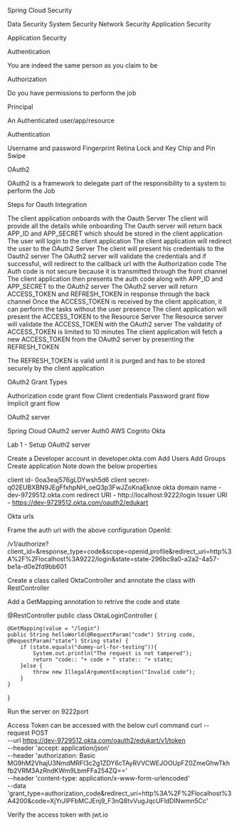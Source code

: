 Spring Cloud Security

Data Security
System Security
Network Security
Application Security


Application Security

Authentication

You are indeed the same person as you claim to be


Authorization

Do you have permissions to perform the job


Principal

An Authenticated user/app/resource




Authentication

Username and password
Fingerprint
Retina
Lock and Key
Chip and Pin
Swipe


OAuth2

OAuth2 is a framework to delegate part of the responsibility to a system to perform the Job


Steps for Oauth Integration

The client application onboards with the Oauth Server
The client will provide all the details while onboarding
The Oauth server will return back APP_ID and APP_SECRET which should be stored in the client application
The user will login to the client application
The client application will redirect the user to the OAuth2 Server
The client will present his credentials to the Oauth2 server
The OAuth2 server will validate the credentials and if successful, will redirect to the callback url with the Authorization code
The Auth code is not secure because it is transmitted through the front channel
The client application then presents the auth code along with APP_ID and APP_SECRET to the OAuth2 server
The  OAuth2 server will return ACCESS_TOKEN and REFRESH_TOKEN in response through the back channel
Once the ACCESS_TOKEN is received by the client application, it can perform the tasks without the user presence
The client application will present the ACCESS_TOKEN to the Resource Server
The Resource server will validate the ACCESS_TOKEN with the OAuth2 server
The validatity of ACCESS_TOKEN is limited to 10 minutes
The client application will fetch a new ACCESS_TOKEN from the OAuth2 server by presenting the REFRESH_TOKEN

The REFRESH_TOKEN is valid until it is purged and has to be stored securely by the client application


OAuth2 Grant Types

Authorization code grant flow
Client credentials
Password grant flow
Implicit grant flow


OAuth2 server

Spring Cloud OAuth2 server
Auth0
AWS Cognito
Okta


Lab 1 - Setup OAuth2 server

Create a Developer account in developer.okta.com
Add Users
Add Groups
Create application
Note down the below properties

client id- 0oa3eaj576gLDYwsh5d6
client secret- q02EUBXBN9JEgFfxhpNH_oeQ3p3FwJZoKnaEknxe
okta domain name - dev-9729512.okta.com
redirect URI - http://localhost:9222/login
Issuer URI - https://dev-9729512.okta.com/oauth2/edukart

Okta urls

Frame the auth url with the above configuration
OpenId:

<issuer-url>/v1/authorize?client_id=<client-id>&response_type=code&scope=openid,profile&redirect_uri=http%3A%2F%2Flocalhost%3A9222/login&state=state-296bc9a0-a2a2-4a57-be1a-d0e2fd9bb601


Create a class called OktaController and annotate the class with RestController


Add a GetMapping annotation to retrive the code and state



@RestController
public class OktaLoginController {

    @GetMapping(value = "/login")
    public String helloWorld(@RequestParam("code") String code, @RequestParam("state") String state) {
        if (state.equals("dummy-url-for-testing")){
            System.out.println("The request is not tampered");
            return "code:: "+ code + " state:: "+ state;
        }else {
            throw new IllegalArgumentException("Invalid code");
        }
    }
}

Run the server on 9222port



Access Token  can be accessed with the below curl command
curl --request POST \
  --url https://dev-9729512.okta.com/oauth2/edukart/v1/token \
  --header 'accept: application/json' \
  --header 'authorization: Basic MG9hM2VhajU3NmdMRFl3c2g1ZDY6cTAyRVVCWEJOOUpFZ0ZmeGhwTkhfb2VRM3AzRndKWm9LbmFFa254ZQ==' \
  --header 'content-type: application/x-www-form-urlencoded' \
  --data 'grant_type=authorization_code&redirect_uri=http%3A%2F%2Flocalhost%3A4200&code=XjYrJIPFbMCJEnj9_F3nQ8tvVugJqcUFldDINwmn5Cc'

Verify the access token with jwt.io
